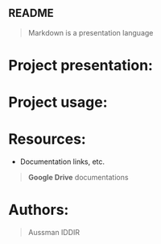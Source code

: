 ## README
> Markdown is a presentation language
# Project presentation:




# Project usage:






# Resources:
+	Documentation links, etc.
> **Google Drive** documentations
	



# Authors:
> Aussman IDDIR










